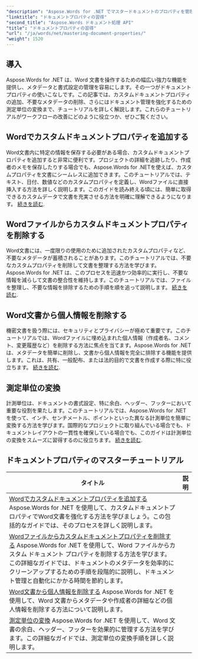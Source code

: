 ```yaml
---
"description": "Aspose.Words for .NET でマスタードキュメントのプロパティを管理しましょう。わかりやすいチュートリアルで、Word 文書の測定単位を追加、削除、変換する方法を学びましょう。"
"linktitle": "ドキュメントプロパティの習得"
"second_title": "Aspose.Words ドキュメント処理 API"
"title": "ドキュメントプロパティの習得"
"url": "/ja/words/net/mastering-document-properties/"
"weight": 1520
---
```


## 導入  

Aspose.Words for .NET は、Word 文書を操作するための幅広い強力な機能を提供し、メタデータと書式設定の管理を容易にします。その一つがドキュメントプロパティの使いこなしです。この記事では、カスタムドキュメントプロパティの追加、不要なメタデータの削除、さらにはドキュメント管理を強化するための測定単位の変換まで、チュートリアルを詳しく解説します。これらのチュートリアルがワークフローの改善にどのように役立つか、ぜひご覧ください。

## Wordでカスタムドキュメントプロパティを追加する  

Word文書内に特定の情報を保存する必要がある場合、カスタムドキュメントプロパティを追加すると非常に便利です。プロジェクトの詳細を追跡したり、作成者のメモを保存したりする場合でも、Aspose.Words for .NETを使えば、カスタムプロパティを文書にシームレスに追加できます。このチュートリアルでは、テキスト、日付、数値などのカスタムプロパティを定義し、Wordファイルに直接挿入する方法を詳しく説明します。このガイドを読み終える頃には、簡単に取得できるカスタムデータで文書を充実させる方法を明確に理解できるようになります。 [続きを読む](./adding-custom-document-properties-in-word/).

## Wordファイルからカスタムドキュメントプロパティを削除する  

Word文書には、一度限りの使用のために追加されたカスタムプロパティなど、不要なメタデータが蓄積されることがあります。このチュートリアルでは、不要なカスタムプロパティを削除して文書を整理する方法を学びます。Aspose.Words for .NET は、このプロセスを迅速かつ効率的に実行し、不要な情報を減らして文書の整合性を維持します。このチュートリアルでは、ファイルを整理し、不要な情報を排除するための手順を順を追って説明します。 [続きを読む](./remove-custom-document-properties-in-word-files/).

## Word文書から個人情報を削除する  

機密文書を扱う際には、セキュリティとプライバシーが極めて重要です。このチュートリアルでは、Wordファイルに埋め込まれた個人情報（作成者名、コメント、変更履歴など）を削除する方法に焦点を当てます。Aspose.Words for .NETは、メタデータを簡単に削除し、文書から個人情報を完全に排除する機能を提供します。これは、共有、一般配布、または法的目的で文書を作成する際に特に役立ちます。 [続きを読む](./remove-personal-information-word-document/).

## 測定単位の変換  

計測単位は、ドキュメントの書式設定、特に余白、ヘッダー、フッターにおいて重要な役割を果たします。このチュートリアルでは、Aspose.Words for .NET を使って、インチ、センチメートル、ポイントといった異なる計測単位を簡単に変換する方法を学びます。国際的なプロジェクトに取り組んでいる場合でも、ドキュメントレイアウトの一貫性を確保している場合でも、このガイドは計測単位の変換をスムーズに習得するのに役立ちます。 [続きを読む](./converting-between-measurement-units/).

 ## ドキュメントプロパティのマスターチュートリアル
| タイトル | 説明 |
| --- | --- |
| [Wordでカスタムドキュメントプロパティを追加する](./adding-custom-document-properties-in-word/) Aspose.Words for .NET を使用して、カスタムドキュメントプロパティでWord文書を強化する方法を学びましょう。この包括的なガイドでは、そのプロセスを詳しく説明します。 |
| [Wordファイルからカスタムドキュメントプロパティを削除する](./remove-custom-document-properties-in-word-files/) Aspose.Words for .NET を使用して、Word ファイルからカスタム ドキュメント プロパティを削除する方法を学びます。この詳細なガイドでは、ドキュメントのメタデータを効率的にクリーンアップするための手順を段階的に説明し、ドキュメント管理と自動化にかかる時間を節約します。 |
| [Word文書から個人情報を削除する](./remove-personal-information-word-document/) Aspose.Words for .NET を使用して、Word 文書からメタデータや作成者の詳細などの個人情報を削除する方法について説明します。 |
| [測定単位の変換](./converting-between-measurement-units/) Aspose.Words for .NET を使用して、Word 文書の余白、ヘッダー、フッターを効果的に管理する方法を学びます。この詳細なガイドでは、測定単位の変換手順を詳しく説明します。 |